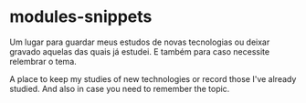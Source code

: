 # modules-snippets
Um lugar para guardar meus estudos de novas tecnologias ou deixar gravado aquelas das quais já estudei. E também para caso necessite relembrar o tema.

A place to keep my studies of new technologies or record those I've already studied. And also in case you need to remember the topic.
